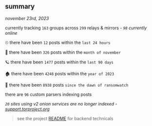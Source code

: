 
## summary
_november 23rd, 2023_

currently tracking `163` groups across `299` relays & mirrors - _`98` currently online_

⏲ there have been `12` posts within the `last 24 hours`

🦈 there have been `326` posts within the `month of november`

🪐 there have been `1477` posts within the `last 90 days`

🏚 there have been `4248` posts within the `year of 2023`

🦕 there have been `8938` posts `since the dawn of ransomwatch`

there are `96` custom parsers indexing posts

_`20` sites using v2 onion services are no longer indexed - [support.torproject.org](https://support.torproject.org/onionservices/v2-deprecation/)_

> see the project [README](https://github.com/joshhighet/ransomwatch#ransomwatch--) for backend technicals
